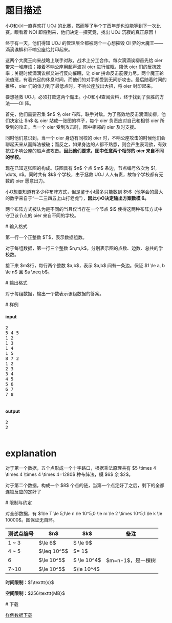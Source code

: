 # 题目描述

<p>小O和小I一直喜欢打 UOJ 的比赛，然而等了半个丁酉年却也没能等到下一次比赛。眼看着 NOI 即将到来，他们决定一探究竟，找出 UOJ 沉寂的真正原因！</p>
<p>终于有一天，他们得知 UOJ 的管理层全都被两个一心想摧毁 OI 界的大魔王——滴滴诶柳和不响公座给封印起来。</p>
<p>这两个大魔王向来战略上联手对敌，战术上分工合作。每次滴滴诶柳首先给 oier 带来一堆麻烦；接着不响公座用超声波对 oier 进行催眠，降低 oier 们的反抗效率；关键时候滴滴诶柳又进行反向催眠，让 oier 拼命反击筋疲力尽。两个魔王轮流值班，有着充足的休息时间，而他们的对手却受到无间断攻击。最后随着时间的推移，oier 们的体力到了最低点时，不响公座放出大招，将 oier 封印起来。</p>
<p>要想拯救 UOJ，必须打败这两个魔王。小O和小I查阅资料，终于找到了获胜的方法——OI 阵。</p>
<p>首先，他们需要召集 $n$ 名 oier 布阵，联手对敌。为了高效地反击滴滴诶柳，他们决定让 $n$ 名 oier 站成一张图的样子，每个 oier 负责应对自己和相邻 oier 所受到的攻击。当一个 oier 受到攻击时，图中相邻的 oier 及时支援。</p>
<p>同时他们意识到，当一个 oier 身边有同校的 oier 时，不响公座攻击的时候他们会聊起天来从而阵法被破；而反之，如果身边的人都不熟悉，则会产生表现欲，有效抗住不响公座的超声波攻击。<strong>因此他们要求，图中任意两个相邻的 oier 来自不同的学校。</strong></p>
<p>现在已知这张图的构成。该图具有 $n$ 个点 $m$ 条边，节点编号依次为 $1, \dots, n$。同时共有 $k$ 个学校，由于拯救 UOJ 人人有责，故每个学校都有无数的 oier 愿意出力。</p>
<p>小O想要知道有多少种布阵方式，但是鉴于小I最多只能数到 $5$（他学会的最大的数字来自于“一二三四五上山打老虎”），<strong>因此小O决定输出方案数模 6。</strong></p>
<p>两个布阵方式被认为是不同的当且仅当存在一个节点 $i$ 使得这两种布阵方式中守卫该节点的 oier 来自不同的学校。</p>
# 输入格式


<p>第一行一个正整数 $T$，表示数据组数。</p>
<p>对于每组数据，第一行三个整数 $n,m,k$，分别表示图的点数、边数、总共的学校数。</p>
<p>接下来 $m$行，每行两个整数 $a,b$，表示 $a,b$ 间有一条边。保证 $1 \le a, b \le n$ 且 $a \neq b$。</p>
# 输出格式


<p>对于每组数据，输出一个数表示该组数据的答案。</p>
# 样例


<h4>input</h4>
<pre>2
5 4 5
1 2
1 3
1 4
1 5
8 7 2
1 2
2 3
3 4
4 5
5 6
6 7
7 8

</pre>

<h4>output</h4>
<pre>2
2

</pre>

# explanation


<p>对于第一个数据，五个点形成一个十字路口，根据乘法原理共有 $5 \times 4 \times 4 \times 4 \times 4=1280$ 种布阵法，模 $6$ 余 $2$。</p>
<p>对于第二个数据，构成一个 $8$ 个点的链，当第一个点定好了之后，剩下的全都连锁反应的定好了</p>
# 限制与约定


<p>对全部数据，有 $1\le T \le 5,1\le n \le 10^5,0 \le m \le 2 \times 10^5,1 \le k \le 10000$。图保证无自环。</p>
<div class="table-responsive">
    <table class="table table-bordered table-text-center table-vertical-middle"><thead><tr><th>测试点编号</th><th>$n$</th><th>$k$</th><th>备注</th>
      </tr></thead><tbody><tr><td>1 ~ 3</td><td>$\le 6$</td><td>$ \le 9$</td><td></td></tr><tr><td>4 ~ 5</td><td>$\leq 10^5$</td><td>$= 1$</td><td></td></tr><tr><td>6</td><td>$\le 10^5$</td><td>$ \le 10^4$</td><td>$m=n-1$，是一棵树</td></tr><tr><td>7~10</td><td>$\le 10^5$</td><td>$\le 10^4$</td><td></td></tr></tbody></table></div>

<p><strong>时间限制：</strong>$1\texttt{s}$</p>
<p><strong>空间限制：</strong>$256\texttt{MB}$</p>
# 下载


<p><a href="/download.php?type=problem&amp;id=308">样例数据下载</a></p>
